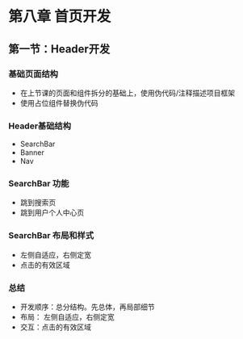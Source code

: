 # 第八章 首页开发

## 第一节：Header开发

### 基础页面结构

- 在上节课的页面和组件拆分的基础上，使用伪代码/注释描述项目框架
- 使用占位组件替换伪代码

### Header基础结构

- SearchBar
- Banner
- Nav

### SearchBar 功能

- 跳到搜索页
- 跳到用户个人中心页

### SearchBar 布局和样式

- 左侧自适应，右侧定宽
- 点击的有效区域

### 总结

- 开发顺序：总分结构。先总体，再局部细节
- 布局： 左侧自适应，右侧定宽
- 交互：点击的有效区域
